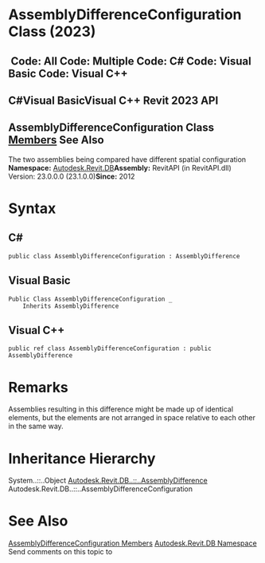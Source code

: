 # AssemblyDifferenceConfiguration Class (2023)

﻿
 Code: All Code: Multiple Code: C# Code: Visual Basic Code: Visual C++   
---  
C#Visual BasicVisual C++
Revit 2023 API  
---  
AssemblyDifferenceConfiguration Class  
[Members](002c9b86-ed74-97ef-1b54-0af69e0656a3.md "AssemblyDifferenceConfiguration Members") See Also  
---  
The two assemblies being compared have different spatial configuration 
**Namespace:** [Autodesk.Revit.DB](87546ba7-461b-c646-cbb1-2cb8f5bff8b2.md "Autodesk.Revit.DB Namespace")**Assembly:** RevitAPI (in RevitAPI.dll) Version: 23.0.0.0 (23.1.0.0)**Since:** 2012 
# Syntax
C#  
---  
```text
public class AssemblyDifferenceConfiguration : AssemblyDifference
```
  
Visual Basic  
---  
```text
Public Class AssemblyDifferenceConfiguration _
	Inherits AssemblyDifference
```
  
Visual C++  
---  
```text
public ref class AssemblyDifferenceConfiguration : public AssemblyDifference
```
  
# Remarks
Assemblies resulting in this difference might be made up of identical elements, but the elements are not arranged in space relative to each other in the same way. 
# Inheritance Hierarchy
System..::..Object [Autodesk.Revit.DB..::..AssemblyDifference](51d7603f-be85-5d67-eeb1-7cd7a6d199a8.md "AssemblyDifference Class") Autodesk.Revit.DB..::..AssemblyDifferenceConfiguration
# See Also
[AssemblyDifferenceConfiguration Members](002c9b86-ed74-97ef-1b54-0af69e0656a3.md "AssemblyDifferenceConfiguration Members")
[Autodesk.Revit.DB Namespace](87546ba7-461b-c646-cbb1-2cb8f5bff8b2.md "Autodesk.Revit.DB Namespace")
Send comments on this topic to 
